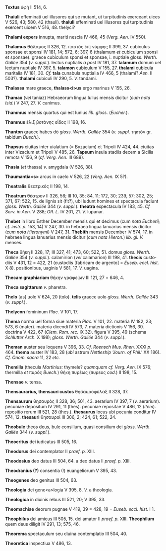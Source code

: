 **Textus** ὑφή II 514, 6.

**Thaiuli** effeminati uel illusores qui se mutant, ut turpitudinis
exerceant uices V 526, 43; 580, 42 (thauli). **thaluli** effeminati uel
illusores qui turpitudinis exercent uicem V 516, 48. thelyci?

**Thalami expers** innupta, mariti nescia IV 466, 45 (*Verg. Aen.* IV
550).

**Thalamus** θάλαμος II 326, 12. παστὸς ἐπὶ νύμφης II 399, 37. cubiculus
sponsae et sponsi IV 181, 14; 572, 6; 397, 6 (thalamum *et* cubiculum
sponsi et sponsae). graece cubiculum sponsi et sponsae, i. nuptiale
gloss. *Werth. Gallée* 354 (*v. suppl.*). lectus nuptialis *a post* IV
181, 37. **talamum** domum uel lectum nuptiale IV 397, 5. **talamon**
cubiculum V 155, 27. **thalami** cubicula maritalia IV 181, 30. *Cf.*
**tala** cunabula nuptialia IV 466, 5 (thalami? *Aen.* II 503?).
**thalami** cubiculi IV 290, 5. *V.* tandami.

**Thalassa** mare graece, **thalass\<i\>us** ergo marinus V 155, 26.

**Thamax** (*vel* taniaz) Hebraeorum lingua Iulius mensis dicitur (*cum
nota Isid.*) V 247, 27. *V.* canimus.

**Thammus** mensis quartus qui est Iunius *lib. gloss.* (*Eucher.*).

**Thamnus** ἕλιξ βοτάνης εἶδος II 198, 16.

**Thanton** graece habes dō *gloss. Werth. Gallée* 354 (*v. suppl.*
τηκτόν gr. tabidum *Buech.*).

**Thapsus** ciuitas inter uialatium (= Byzacium) et Tripoli IV 424, 44.
ciuitas inter Vizacium et Tripoli V 485, 26. **Tapsum** insula stadiis
decem a Sicilia remota V 156, 9 (*cf. Verg. Aen.* III 689).

**Thasia** (*et* thassa) *v.* amygdala (V 526, 38).

**Thaumantia\<s\>** arcus in caelo V 526, 22 (*Verg. Aen.* IX 5?).

**Theatralis** θεατρικός II 198, 14.

**Theatrum** θέατρον II 326, 56; III 10, 35; 84, 11; 172, 30; 239, 57;
302, 25; 371, 67; 522, 15. de lignis sit (fit?), ubi ludunt homines et
spectacula faciunt gloss. *Werth. Gallée* 344 (*v. suppl.*).
**theatra** expectacula IV 183, 45. *Cf. Serv. in Aen.* V 288; *GR. L.*
IV 201, 21. *V.* lupanar.

**Thebet** in libro Esther December mensis qui et decimus (cum *nota
Eucherii; cf. instr. p.* 153, 14) V 247, 30. in hebraea lingua Ianuarius
mensis dicitur (*cum nota Hieronymi*) V 247, 31. **Thebith** mensis
December IV 574, 17. in hebraea lingua Ianuarius mensis dicitur (*cum
nota Hieron.*) *lib. gl. V.* menses.

**Theca** θήκη II 328, 17; III 327, 41; 473, 60; 522, 51. domus *gloss.
Werth. Gallée* 354 (*v. suppl.*). calamirion (*vel* calamarion) III
198, 41. **thecis** custo­diis V 431, 12 = 422, 21 (custodiis [fabricam
de argento] = *Euseb. eccl. hist.* X 8). positionibus, uaginis V 581,
17. *V.* uagina.

**Thecam graphiariam** θήκην γραφείων III 121, 27 = 646, 4.

**Theca sagittarum** *v.* pharetra.

**Thelo** [as] uolo V 624, 20 (tolo). **telis** graece uolo *gloss.
Werth. Gallée* 343 (*v. suppl.*).

**Thelycon** femininum *Plac.* V 101, 17.

**Thema** norma uel forma siue materia *Plac.* V 101, 22. materia IV
182, 23; 573, 6 (mater). materia dicendi IV 573, 7. materia dictionis V
156, 30. doctrina V 422, 67 (*Clem. Rom. rec.* IX 32). figura V 395, 49
(schema *Schlutter Arch.* X 198); *gloss. Werth. Gallée* 344 (*v.*
*suppl.*).

**Theman** auster seu loquens V 396, 33. *Cf. Roensch Mus. Rhen.* XXXI
*p.* 464. **thema** auster IV 183, 28 (*ubi* astrum *Nettleship 'Journ.
of Phil.'* XX 186). *Cf. Onom. sacra* 11, 22 *etc.*

**Themilla** (thecula *Martinius:* thymele? *quamquam cf. Verg. Aen.* IX
576; thermilla *et* πυρός *Buech.*) θήκη πυρέως (πυρεος *cod.*) II 198,
15.

**Thensae** *v.* tensa.

**Thensaurarius, thensauri custos** θησαυροφύλαξ II 328, 37.

**Thensaurum** θησαυρός II 328, 36; 501, 43. aerarium IV 397, 7 (*v.*
aerarium). pecuniae depositum IV 291, 11 (thes). pecuniae repositae V
486, 12 (*item*). repositio rerum III 521, 28 (thes.). **thesaurus**
locus ubi pecunia conditur IV 574, 12. **thesauri** θησαυροί III 306, 2;
424, 61; 522, 24.

**Theobule** theos deus, bule consilium, quasi consilium dei *gloss.
Werth. Gallée* 344 (*v. suppl.*).

**Theocritus** dei iudicatus III 505, 16.

**Theodorus** dei contemplator II *praef. p.* XIII.

**Theodosius** deo datus III 504, 64. a deo datus II *praef. p.* XIII.

**Theodranius (?)** consentia (!) euangeliorum V 395, 43.

**Theogenes** deo genitus III 504, 63.

**Theologia** dei gene\<a\>logia V 395, 8. *V.* a theologia.

**Theologica** in diuinis rebus III 521, 20; V 395, 33.

**Theomachiae** deorum pugnae V 419, 39 = 428, 19 = *Euseb. eccl. hist.*
I 1.

**Theophilus** dei amicus III 505, 15. dei amator II *praef. p.* XIII.
**Theophilum** quem deus diligit IV 291, 13; 575, 46.

**Theorema** spectaculum seu diuina contemplatio III 504, 40.

**Theoretica** inspectiua V 486, 13.
